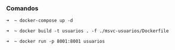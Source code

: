 ### Comandos
`➜  ~ docker-compose up -d`

`➜  ~ docker build -t usuarios . -f ./msvc-usuarios/Dockerfile`

`➜  ~ docker run -p 8001:8001 usuarios`